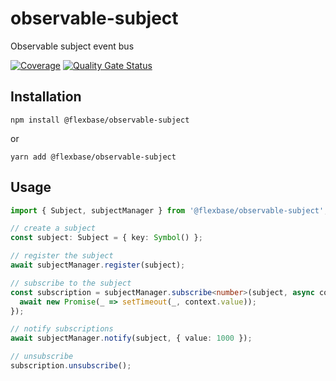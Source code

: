 # observable-subject

Observable subject event bus

[![Coverage](https://sonarcloud.io/api/project_badges/measure?project=flexbase-eng_observable-subject&metric=coverage)](https://sonarcloud.io/summary/new_code?id=flexbase-eng_observable-subject) [![Quality Gate Status](https://sonarcloud.io/api/project_badges/measure?project=flexbase-eng_observable-subject&metric=alert_status)](https://sonarcloud.io/summary/new_code?id=flexbase-eng_observable-subject)

## Installation

```
npm install @flexbase/observable-subject
```

or

```
yarn add @flexbase/observable-subject
```

## Usage

```ts
import { Subject, subjectManager } from '@flexbase/observable-subject';

// create a subject
const subject: Subject = { key: Symbol() };

// register the subject
await subjectManager.register(subject);

// subscribe to the subject
const subscription = subjectManager.subscribe<number>(subject, async context => {
  await new Promise(_ => setTimeout(_, context.value));
});

// notify subscriptions
await subjectManager.notify(subject, { value: 1000 });

// unsubscribe
subscription.unsubscribe();
```
